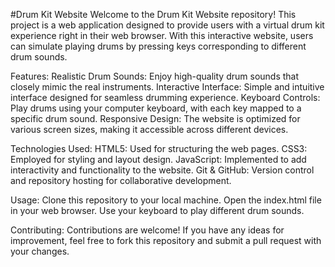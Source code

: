 #Drum Kit Website
Welcome to the Drum Kit Website repository! This project is a web application designed to provide users with a virtual drum kit experience right in their web browser. With this interactive website, users can simulate playing drums by pressing keys corresponding to different drum sounds.

Features:
Realistic Drum Sounds: Enjoy high-quality drum sounds that closely mimic the real instruments.
Interactive Interface: Simple and intuitive interface designed for seamless drumming experience.
Keyboard Controls: Play drums using your computer keyboard, with each key mapped to a specific drum sound.
Responsive Design: The website is optimized for various screen sizes, making it accessible across different devices.

Technologies Used:
HTML5: Used for structuring the web pages.
CSS3: Employed for styling and layout design.
JavaScript: Implemented to add interactivity and functionality to the website.
Git & GitHub: Version control and repository hosting for collaborative development.

Usage:
Clone this repository to your local machine.
Open the index.html file in your web browser.
Use your keyboard to play different drum sounds.

Contributing:
Contributions are welcome! If you have any ideas for improvement, feel free to fork this repository and submit a pull request with your changes.



